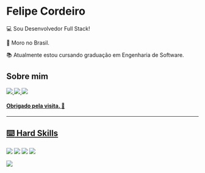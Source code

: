 # Felipe Cordeiro

:computer: Sou Desenvolvedor Full Stack!

:house_with_garden: Moro no Brasil.

:books: Atualmente estou cursando graduação em Engenharia de Software.


## Sobre mim

 <a href="https://www.linkedin.com/in/felipe-cordeiro-2a3285286/" target="_blank">
    <img src="https://img.shields.io/badge/linkedin-%230077B5.svg?&style=for-the-badge&logo=linkedin&logoColor=white" />
 </a>

 <a href="mailto:felipecordeirocruz@gmail.com" target="_blank">
   <img src="https://img.shields.io/badge/Gmail-D14836?style=for-the-badge&logo=gmail&logoColor=white" />
 </a>

 <a href="https://www.instagram.com/lipe.cordeiro/" target="_blank">
   <img src="https://img.shields.io/badge/Instagram-E4405F?style=for-the-badge&logo=instagram&logoColor=white" />


   
#### Obrigado pela visita. :vulcan_salute:

----------------------------------------------------------------------------------

## :keyboard: Hard Skills


<a href=#><img src="https://img.shields.io/badge/JavaScript-323330?style=for-the-badge&logo=javascript&logoColor=F7DF1E" /></a> 
<a href=#><img src="https://img.shields.io/badge/Node%20js-339933?style=for-the-badge&logo=nodedotjs&logoColor=white" /></a> 
<a href=#><img src="https://img.shields.io/badge/PostgreSQL-316192?style=for-the-badge&logo=postgresql&logoColor=white" /></a> 
<a href=#><img src="https://img.shields.io/badge/GIT-E44C30?style=for-the-badge&logo=git&logoColor=white" /></a> 


<p>
  <a href=#><img src="https://github-profile-summary-cards.vercel.app/api/cards/profile-details?username=Felipe-Cordeiro-98&theme=github_dark" /></a> 
</p>

